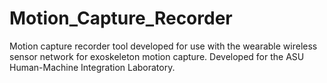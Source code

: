 # Motion_Capture_Recorder
Motion capture recorder tool developed for use with the wearable wireless sensor network for exoskeleton motion capture.  Developed for the ASU Human-Machine Integration Laboratory.
